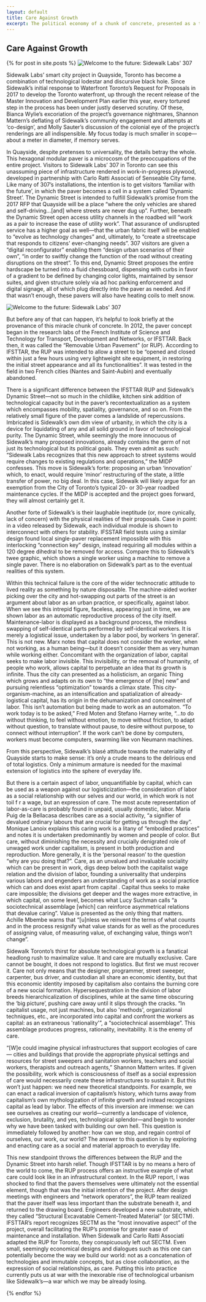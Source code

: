 ```yaml
---
layout: default
title: Care Against Growth
excerpt: The political economy of a chunk of concrete, presented as a talk at The Maintainers III.
---
```


<h2>Care Against Growth</h2>
{% for post in site.posts %}

<img src="https://anti-intelligence.github.io/ai/assets/img/307.jpg" alt="Welcome to the future: Sidewalk Labs' 307">

Sidewalk Labs’ smart city project in Quayside, Toronto has become a combination of technological lodestar and discursive black hole. Since Sidewalk’s initial response to Waterfront Toronto’s Request for Proposals in 2017 to develop the Toronto waterfront, up through the recent release of the Master Innovation and Development Plan earlier this year, every tortured step in the process has been under justly deserved scrutiny. Of these, Bianca Wylie’s excoriation of the project’s governance nightmares,  Shannon Mattern’s deflating of Sidewalk’s community engagement and attempts at ‘co-design’,  and Molly Sauter’s discussion of the colonial eye of the project’s renderings are all indispensible.  My focus today is much smaller in scope—about a meter in diameter, if memory serves.

In Quayside, despite pretenses to universality, the details betray the whole. This hexagonal modular paver is a microcosm of the preoccupations of the entire project. Visitors to Sidewalk Labs’ 307 in Toronto can see this unassuming piece of infrastructure rendered in work-in-progress plywood, developed in partnership with Carlo Ratti Associati of Senseable City fame. Like many of 307’s installations, the intention is to get visitors ‘familiar with the future’, in which the paver becomes a cell in a system called ‘Dynamic Street’.   The Dynamic Street is intended to fulfill Sidewalk’s promise from the 2017 RFP that Quayside will be a place “where the only vehicles are shared and self-driving…[and] where streets are never dug up”.   Further, beneath the Dynamic Street open access utility channels in the roadbed will “work as a pair to increase the ease of utility work”.  That assurance of undisrupted service has a higher goal as well—that the urban fabric itself will be enabled to “evolve as technology changes”  and, ultimately, to “create a streetscape that responds to citizens' ever-changing needs”.  307 visitors are given a “digital reconfigurator” enabling them “design urban scenarios of their own”,  “in order to swiftly change the function of the road without creating disruptions on the street”.  To this end, Dynamic Street proposes the entire hardscape be turned into a fluid chessboard, dispensing with curbs in favor of a gradient to be defined by changing color lights, maintained by sensor suites, and given structure solely via ad hoc parking enforcement and digital signage, all of which plug directly into the paver as needed.  And if that wasn’t enough, these pavers will also have heating coils to melt snow.

<img src="https://anti-intelligence.github.io/ai/assets/img/307.jpg" alt="Welcome to the future: Sidewalk Labs' 307">

But before any of that can happen, it’s helpful to look briefly at the provenance of this miracle chunk of concrete. In 2012, the paver concept began in the research labs of the French Institute of Science and Technology for Transport, Development and Networks, or IFSTTAR. Back then, it was called the “Removable Urban Pavement” (or RUP). According to IFSTTAR, the RUP was intended to allow a street to be “opened and closed within just a few hours using very lightweight site equipment, in restoring the initial street appearance and all its functionalities”.  It was tested in the field in two French cities (Nantes and Saint-Aubin) and eventually abandoned.

There is a significant difference between the IFSTTAR RUP and Sidewalk’s Dynamic Street—not so much in the childlike, kitchen sink addition of technological capacity but in the paver’s recontextualization as a system which encompasses mobility, spatiality, governance, and so on. From the relatively small figure of the paver comes a landslide of repercussions. Imbricated is Sidewalk’s own dim view of urbanity, in which the city is a device for liquidating of any and all solid ground in favor of technological purity. The Dynamic Street, while seemingly the more innocuous of Sidewalk’s many proposed innovations, already contains the germ of not just its technological but its political goals. They even admit as such: “Sidewalk Labs recognizes that this new approach to street systems would require changes to existing regulations and operations,” the MIDP confesses.  This move is Sidewalk’s forte: proposing an urban ‘innovation’ which, to enact, would require ‘minor’ restructuring of the state, a little transfer of power, no big deal. In this case, Sidewalk will likely argue for an exemption from the City of Toronto’s typical 20- or 30-year roadbed maintenance cycles. If the MIDP is accepted and the project goes forward, they will almost certainly get it.

Another forte of Sidewalk’s is their laughable ineptitude (or, more cynically, lack of concern) with the physical realities of their proposals. Case in point: in a video released by Sidewalk, each individual module is shown to interconnect with others for stability.   IFSSTAR field tests using a similar design found local single-paver replacement impossible with this interlocking “connection key” design, instead requiring all modules within a 120 degree dihedral to be removed for access.  Compare this to Sidewalk’s twee graphic, which shows a single worker using a machine to remove a single paver. There is no elaboration on Sidewalk’s part as to the eventual realities of this system.

Within this technical failure is the core of the wider technocratic attitude to lived reality as something by nature disposable. The machine-aided worker picking over the city and hot-swapping out parts of the street is an argument about labor as an urban practice, or specifically, against labor. When we see this intrepid figure, faceless, appearing just in time, we are shown labor as an automatic reproductive process of the city itself. Maintenance-labor is displayed as a background process, the mindless swapping of self-identical parts performed by self-identical workers. It is merely a logistical issue, undertaken by a labor pool, by workers ‘in general’. This is not new. Marx notes that capital does not consider the worker, when not working, as a human being—but it doesn’t consider them as very human while working either.  Concomitant with the organization of labor, capital seeks to make labor invisible. This invisibility, or the removal of humanity, of people who work, allows capital to perpetuate an idea that its growth is infinite. Thus the city can presented as a holisticism, an organic Thing which grows and adapts on its own to “the emergence of [the] new”  and pursuing relentless “optimization” towards a climax state.  This city-organism-machine, as an intensification and spatialization of already-logistical capital, has its origin in the dehumanization and concealment of labor. This isn’t automation but being made to work as an automaton. “To work today is to be asked,” Fred Moten and Stefano Harney write, “…to do without thinking, to feel without emotion, to move without friction, to adapt without question, to translate without pause, to desire without purpose, to connect without interruption”.  If the work can’t be done by computers, workers must become computers, swarming like von Neumann machines.

From this perspective, Sidewalk’s blasé attitude towards the materiality of Quayside starts to make sense: it’s only a crude means to the delirious end of total logistics. Only a minimum armature is needed for the maximal extension of logistics into the sphere of everyday life.

But there is a certain aspect of labor, unquantifiable by capital, which can be used as a weapon against our logisticization—the consideration of labor as a social relationship with our selves and our world, in which work is not toil f r a wage, but an expression of care. The most acute representation of labor-as-care is probably found in unpaid, usually domestic, labor. Maria Puig de la Bellacasa describes care as a social activity, “a signifier of devalued ordinary labours that are crucial for getting us through the day”.   Monique Lanoix explains this caring work is a litany of “embodied practices” and notes it is undertaken predominantly by women and people of color.  But care, without diminishing the necessity and crucially denigrated role of unwaged work under capitalism, is present in both production and reproduction. More generally, it is the ‘personal reason’ to the question “why are you doing that?”. Care, as an unvalued and invaluable sociality which can be present in work, digs deep below both the capitalist wage relation and the division of labor, founding a universality that underpins various labors and engenders an understanding of work as a social practice which can and does exist apart from capital . Capital thus seeks to make care impossible; the divisions get deeper and the wages more extractive, in which capital, on some level, becomes what Lucy Suchman calls “a sociotechnical assemblage [which] can reinforce asymmetrical relations that devalue caring”.  Value is presented as the only thing that matters. Achille Mbembe warns that “[u]nless we reinvent the terms of what counts and in the process resignify what value stands for as well as the procedures of assigning value, of measuring value, of exchanging value, things won’t change”.

Sidewalk Toronto’s thirst for absolute technological growth is a fanatical headlong rush to maximalize value. It and care are mutually exclusive. Care cannot be bought, it does not respond to logistics. But first we must recover it. Care not only means that the designer, programmer, street sweeper, carpenter, bus driver, and custodian all share an economic identity, but that this economic identity imposed by capitalism also contains the burning core of a new social formation. Hypersequestration in the division of labor breeds hierarchicalization of disciplines, while at the same time obscuring the ‘big picture’, pushing care away until it slips through the cracks. “In capitalist usage, not just machines, but also 'methods', organizational techniques, etc., are incorporated into capital and confront the workers as capital: as an extraneous 'rationality'”, a “sociotechnical assemblage”.  This assemblage produces progress, rationality, inevitability. It is the enemy of care.

“[W]e could imagine physical infrastructures that support ecologies of care — cities and buildings that provide the appropriate physical settings and resources for street sweepers and sanitation workers, teachers and social workers, therapists and outreach agents,” Shannon Mattern writes. If given the possibility, work which is consciousness of itself as a social expression of care would necessarily create these infrastructures to sustain it. But this won’t just happen: we need new theoretical standpoints. For example, we can enact a radical inversion of capitalism’s history, which turns away from capitalism’s own mythologization of infinite growth and instead recognizes capital as lead by labor.  The effects of this inversion are immense: we can see ourselves as creating our world—currently a landscape of violence, exclusion, brutality, and yes, technological splendor—and begin to wonder why we have been tasked with building our own hell. This question is immediately followed by another: how can we stop, and regain control of ourselves, our work, our world? The answer to this question is by exploring and enacting care as a social and material approach to everyday life.

This new standpoint throws the differences between the RUP and the Dynamic Street into harsh relief. Though IFSTTAR is by no means a hero of the world to come, the RUP process offers an instructive example of what care could look like in an infrastructural context. In the RUP report, I was shocked to find that the pavers themselves were ultimately not the essential element, though that was the initial intention of the project. After design meetings with engineers and “network operators”, the RUP team realized that the paver itself was less important than the substrate beneath it, and returned to the drawing board. Engineers developed a new substrate, which they called “Structural Excavatable Cement-Treated Material” (or SECTM). IFSTTAR’s report recognizes SECTM as the “most innovative aspect” of the project, overall facilitating the RUP’s promise for greater ease of maintenance and installation.  When Sidewalk and Carlo Ratti Associati adapted the RUP for Toronto, they conspicuously left out SECTM. Even small, seemingly economical designs and dialogues such as this one can potentially become the way we build our world: not as a concatenation of technologies and immutable concepts, but as close collaboration, as the expression of social relationships, as care. Putting this into practice currently puts us at war with the inexorable rise of technological urbanism like Sidewalk’s—a war which we may be already losing.

{% endfor %}
